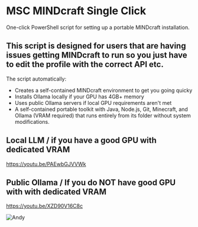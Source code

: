 # MSC MINDcraft Single Click 
One-click PowerShell script for setting up a portable MINDcraft installation. 
## This script is designed for users that are having issues getting MINDcraft to run so you just have to edit the profile with the correct API etc.

 The script automatically:
- Creates a self-contained MINDcraft environment to get you going quicky
- Installs Ollama locally if your GPU has 4GB+ memory
- Uses public Ollama servers if local GPU requirements aren't met
- A self-contained portable toolkit with Java, Node.js, Git, Minecraft, and Ollama (VRAM required) that runs entirely from its folder without system modifications.


## Local LLM / if you have a good GPU with dedicated VRAM
https://youtu.be/PAEwbGJVVWk

## Public Ollama / If you do NOT have good GPU with  with dedicated VRAM
https://youtu.be/XZD90V16C8c


![Andy](https://github.com/user-attachments/assets/9747588a-ea41-4637-a4db-bfd3490c79ce)
